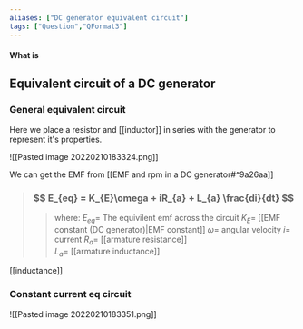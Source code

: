 ```yaml
---
aliases: ["DC generator equivalent circuit"]
tags: ["Question","QFormat3"]
---
```


#### What is
## Equivalent circuit of a DC generator
### General equivalent circuit
Here we place a resistor and [[inductor]] in series with the generator to represent it's properties.

![[Pasted image 20220210183324.png]]

We can get the EMF from [[EMF and rpm in a DC generator#^9a26aa]]

> ### $$ E_{eq} = K_{E}\omega + iR_{a} + L_{a} \frac{di}{dt}  $$ 
>> where:
>> $E_{eq}=$ The equivilent emf across the circuit
>> $K_{E}=$ [[EMF constant (DC generator)|EMF constant]] 
>> $\omega=$ angular velocity
>> $i=$ current
>> $R_{a}=$ [[armature resistance]]  
>> $L_{a}=$ [[armature inductance]]

[[inductance]]

### Constant current eq circuit
![[Pasted image 20220210183351.png]]